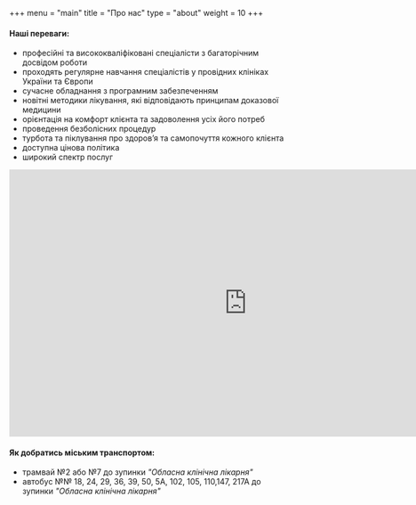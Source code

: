 +++
menu = "main"
title = "Про нас"
type = "about"
weight = 10
+++
#### Hаші переваги:
- професійні та висококваліфіковані спеціалісти з багаторічним досвідом роботи
- проходять регулярне навчання спеціалістів у провідних клініках України та Європи
- сучасне обладнання з програмним забезпеченням
- новітні методики лікування, які відповідають принципам доказової медицини
- орієнтація на комфорт клієнта та задоволення усіх його потреб
- проведення безболісних процедур
- турбота та піклування про здоров’я та самопочуття кожного клієнта
- доступна цінова політика
- широкий спектр послуг

<iframe width="854" height="480" src="https://www.youtube.com/embed/6BDKVrv2g3o?start=90" frameborder="0" allow="autoplay; encrypted-media" allowfullscreen></iframe>

#### Як добратись міським транспортом:

- трамвай №2 або №7 до зупинки *"Обласна клінічна лікарня"*
- автобус №№ 18, 24, 29, 36, 39, 50, 5А, 102, 105, 110,147, 217А до зупинки *"Обласна клінічна лікарня"*
